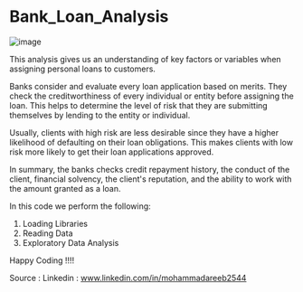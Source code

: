 # Bank_Loan_Analysis

![image](https://github.com/Rayonushi/Bank_Loan_Analysis/assets/91659975/611813e1-155d-4d77-8696-1a7befdf7980)


This analysis gives us an understanding of key factors or variables when assigning personal loans to customers.

Banks consider and evaluate every loan application based on merits. They check the creditworthiness of every individual or entity before assigning the loan. This helps to determine the level of risk that they are submitting themselves by lending to the entity or individual.

Usually, clients with high risk are less desirable since they have a higher likelihood of defaulting on their loan obligations. This makes clients with low risk more likely to get their loan applications approved.

In summary, the banks checks credit repayment history, the conduct of the client, financial solvency, the client's reputation, and the ability to work with the amount granted as a loan. 

In this code we perform the following:
1. Loading Libraries
2. Reading Data
3. Exploratory Data Analysis

Happy Coding !!!!

Source : Linkedin : www.linkedin.com/in/mohammadareeb2544
